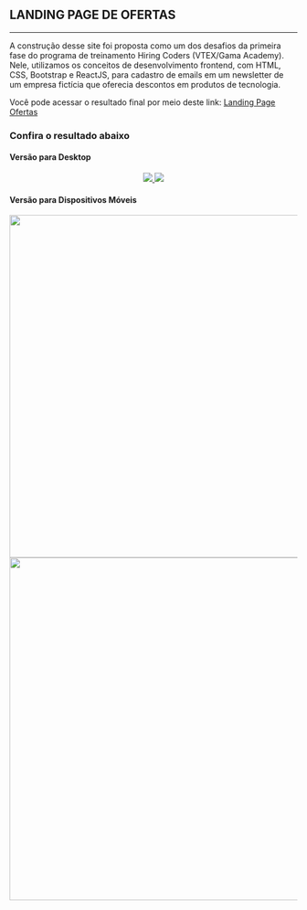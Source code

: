 ## LANDING PAGE DE OFERTAS ##
---
A construção desse site foi proposta como um dos desafios da primeira fase do programa de treinamento Hiring Coders (VTEX/Gama Academy).
Nele, utilizamos os conceitos de desenvolvimento frontend, com HTML, CSS, Bootstrap e ReactJS, para cadastro de emails em um newsletter de um empresa fictícia que oferecia descontos em produtos de tecnologia.

Você pode acessar o resultado final por meio deste link: [Landing Page Ofertas](https://ofertas.netlify.app/)

### Confira o resultado abaixo ###

#### Versão para Desktop ####
<p align="center" padding="30">
<a href="https://ofertas.netlify.app/">
<img src="https://media-exp1.licdn.com/dms/image/C4E22AQEY0x7DOBU-nQ/feedshare-shrink_2048_1536/0/1626367496603?e=1631750400&v=beta&t=SBoh4gAW2_ryP4SSbHZJGGrYcB8POnJVno3lug_stEE">
</a>
<a href="https://ofertas.netlify.app/">
<img src="https://media-exp1.licdn.com/dms/image/C4E22AQEMdtNzC10yqg/feedshare-shrink_2048_1536/0/1626367496738?e=1631750400&v=beta&t=xSEmLdL-6iq4TqF4ZypzNVcU_kpwVBwPbq1zBZ7X-V8">
</a>
</p>

#### Versão para Dispositivos Móveis ####

<p align="center" padding="30">
<a href="https://ofertas.netlify.app/">
<img src="https://media-exp1.licdn.com/dms/image/C4E22AQGR4RF9WucqAw/feedshare-shrink_1280/0/1626367497064?e=1631750400&v=beta&t=5W35XWdb0b-3QQAp3_O0FTazwgnXJiUKTywXg133IWo" width="auto" height="600">
</a>
<a href="https://ofertas.netlify.app/">
<img src="https://media-exp1.licdn.com/dms/image/C4E22AQHSIifKvEvX0Q/feedshare-shrink_1280/0/1626367496975?e=1631750400&v=beta&t=0_RBGukAF6YmUj8rv04kDM2NivKo1QswbFaInzQNiq0" width="auto" height="600">
</a>
</p>